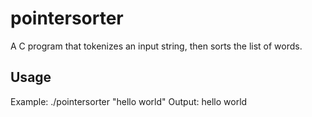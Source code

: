 # pointersorter
A C program that tokenizes an input string, then sorts the list of words.

## Usage
Example: ./pointersorter "hello world"
Output:
hello
world
